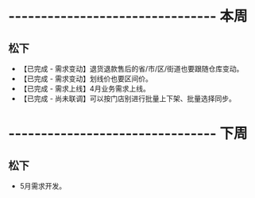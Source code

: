 # -------------------------------- 本周

## 松下
* 【已完成 - 需求变动】退货退款售后的省/市/区/街道也要跟随仓库变动。
* 【已完成 - 需求变动】划线价也要区间价。
* 【已完成 - 需求上线】4月业务需求上线。
* 【已完成 - 尚未联调】可以按门店别进行批量上下架、批量选择同步。

# -------------------------------- 下周

## 松下
* 5月需求开发。
